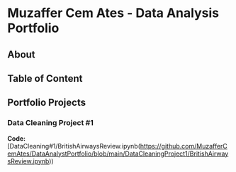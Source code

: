 # Muzaffer Cem Ates - Data Analysis Portfolio

## About

## Table of Content

## Portfolio Projects

### Data Cleaning Project #1
**Code:**[DataCleaning#1/BritishAirwaysReview.ipynb(https://github.com/MuzafferCemAtes/DataAnalystPortfolio/blob/main/DataCleaningProject1/BritishAirwaysReview.ipynb))

